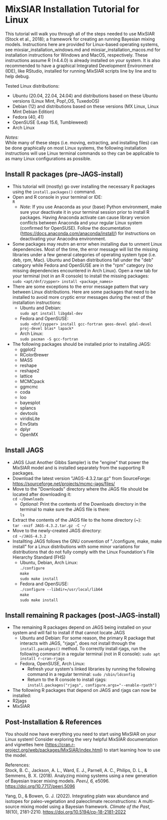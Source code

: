 # MixSIAR Installation Tutorial for Linux

This tutorial will walk you through all of the steps needed to use MixSIAR (Stock et al., 2018); a framework for creating an running Bayesian mixing models. Instructions here are provided for Linux-based operating systems, see mixsiar_installation_windows.md and mixsiar_installation_macos.md for installation instructions for Windows and MacOS, respectively. These instructions assume R ($\geq$4.4.0) is already installed on your system. It is also recommended to have a graphical Integrated Development Environment (IDE), like RStudio, installed for running MixSIAR scripts line by line and to help debug.

Tested Linux distributions:
- Ubuntu (20.04, 22.04, 24.04) and distributions based on these Ubuntu versions (Linux Mint, Pop!_OS, TuxedoOS)
- Debian (12) and distributions based on these versions (MX Linux, Linux Mint Debian Edition)
- Fedora (40, 41)
- OpenSUSE (Leap 15.6, Tumbleweed)
- Arch Linux

_Notes:_\
While many of these steps (i.e. moving, extracting, and installing files) can be done graphically on most Linux systems, the following installation instructions will use Linux terminal commands so they can be applicable to as many Linux configurations as possible.

## Install R packages (pre-JAGS-install)
- This tutorial will (mostly) go over installing the necessary R packages using the `install.packages()` command.
- Open and R console in your terminal or IDE:\
`R`
  - _Note:_ If you use Anaconda as your (base) Python environment, make sure your deactivate it in your terminal session prior to install R packages. Having Anaconda activate can cause library version conflicts between Anaconda and your regular Linux system (confirmed for OpenSUSE). Follow the documentation (https://docs.anaconda.com/anaconda/install/) for instructions on deactivating your Anacodna environment.
- Some packages may reutrn an error when installing due to unment Linux dependencies. Most of the time, the error message will list the missing libraries under a few general categories of operating system type (i.e. deb, rpm, Mac). Ubuntu and Deban distributions fall under the "deb" category while Fedora and OpenSUSE are in the "rpm" category (no missing dependencies encountered in Arch Linux). Open a new tab for your terminal (not in an R console) to install the missing packages:\
`sudo <apt/dnf/zypper> install <package_names>`
- There are some exceptions to the error message pattern that vary between Linux distributions. Here are some packages that need to be installed to avoid more cryptic error messages during the rest of the installation instructions:
  - Ubuntu and Debian:\
`sudo apt install libgdal-dev`
  - Fedora and OpenSUSE:\
`sudo <dnf/zypper> install gcc-fortran geos-devel gdal-devel proj-devel blas* lapack*`
  - Arch Linux:\
`sudo pacman -S gcc-fortran`
- The following packages should be installed prior to installing JAGS:
  - ggplot2
  - RColorBrewer
  - MASS
  - reshape
  - reshape2
  - lattice
  - MCMCpack
  - ggmcmc
  - coda
  - loo
  - bayesplot
  - splancs
  - devtools
  - viridisLite
  - EnvStats
  - dplyr
  - OpenMX

## Install JAGS
- JAGS (Just Another Gibbs Sampler) is the "engine" that power the MixSIAR model and is installed separately from the supporting R packages.
- Download the latest version "JAGS-4.3.2.tar.gz" from SourceForge: https://sourceforge.net/projects/mcmc-jags/files/
- Move to the "Downloads" directory where the JAGS file should be located after downloading it:\
`cd ~/Downloads`
  - _Optional:_ Print the contents of the Downloads directory in the terminal to make sure the JAGS file is there:\
`ls`
- Extract the contents of the JAGS file to the home directory (~):\
`tar -xvzf JAGS-4.3.2.tar.gz -C ~/`
- Move to the newly-created JAGS directory:\
`cd ~/JAGS-4.3.2`
- Installting JAGS follows the GNU convention of "./configure, make, make install" for a Linux distributions with some minor variations for distributions that do not fully comply with the Linux Foundation's File Hierarchy Standard (FHS)
  - Ubuntu, Debian, Arch Linux:\
`./configure`\
`make`\
`sudo make install`
  - Fedora and OpenSUSE:\
`./configure --libdir=/usr/local/lib64`\
`make`\
`sudo make install`

## Install remaining R packages (post-JAGS-install)
- The remaining R packages depend on JAGS being installed on your system and will fail to install if that cannot locate JAGS
  - Ubuntu and Debian: For some reason, the primary R package that interacts with JAGS, "rjags", does not install through the `install.pacakges()` method. To correctly install rjags, run the following command in a regular terminal (not in R console):
`sudo apt install r-cran-rjags`
  - Fedora, OpenSUSE, Arch Linux:
    - Refresh your system's linked libraries by running the following command in a regular terminal:
`sudo /sbin/ldconfig`
    - Return to the R console to install rjags:
`install.packages("rjags", configure.args="--enable-rpath")`
- The following R packages that depend on JAGS and rjags can now be installed:
 - R2jags
 - MixSIAR

## Post-Installation & References
You should now have everything you need to start using MixSIAR on your Linux system! Consider exploring the very helpful MixSIAR documentation and vignettes here (https://cran.r-project.org/web/packages/MixSIAR/index.html) to start learning how to use the model.

References:\
Stock, B. C., Jackson, A. L., Ward, E. J., Parnell, A. C., Philips, D. L., & Semmens, B. X. (2018). Analyzing mixing systems using a new generation of Bayesian tracer mixing models. _PeerJ, 6,_ e5096. https://doi.org/10.7717/peerj.5096

Yang, D., & Bowen, G. J. (2022). Integrating platn wax abundance and isotopes for paleo-vegetation and paleoclimate reconstructions: A multi-source mixing model using a Bayesian framework. _Climate of the Past, 18_(10), 2181-2210. https://doi.org/10.5194/cp-18-2181-2022
